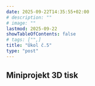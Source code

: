 ```yaml
---
date: 2025-09-22T14:35:55+02:00
# description: ""
# image: ""
lastmod: 2025-09-22
showTableOfContents: false
# tags: ["",]
title: "Úkol č.5"
type: "post"
---
```

## Miniprojekt 3D tisk